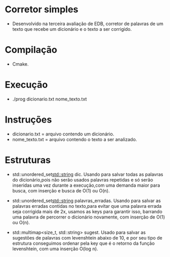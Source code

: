 # Corretor simples
- Desenvolvido na terceira avaliação de EDB, corretor de palavras de um texto que recebe um dicionário e o texto a ser corrigido.
# Compilação
- Cmake.
# Execução
- ./prog dicionario.txt nome_texto.txt
# Instruções
- dicionario.txt = arquivo contendo um dicionário.
- nome_texto.txt = arquivo contendo o texto a ser analizado.
# Estruturas
- std::unordered_set<std::string> dic. Usando para salvar todas as palavras do dicionário,pois não serão usados palavras repetidas e só serão inseridas uma vez durante a execução,com uma demanda maior para busca, com inserção e busca de O(1) ou O(n).

- std::unordered_set<std::string> palavras_erradas. Usando para salvar as palavras erradas contidas no texto,para evitar que uma palavra errada seja corrigida mais de 2x, usamos as keys para garantir isso, barrando uma palavra de percorrer o dicionário novamente, com inserção de O(1) ou O(n).

- std::multimap<size_t, std::string> sugest. Usado para salvar as sugestões de palavras com levenshtein abaixo de 10, e por seu tipo de estrutura conseguimos ordenar pela key que é o retorno da função levenshtein, com uma inserção O(log n).
